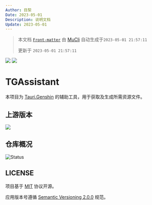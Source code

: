 ```yaml
---
Author: 目棃
Date: 2023-05-01
Description: 说明文档
Update: 2023-05-01
---
```


> 本文档 [`Front-matter`](https://github.com/BTMuli/Mucli#FrontMatter) 由 [MuCli](https://github.com/BTMuli/Mucli) 自动生成于`2023-05-01 21:57:11`
>
> 更新于 `2023-05-01 21:57:11`

![](https://img.shields.io/github/last-commit/BTMuli/TGAssistant?style=for-the-badge) ![](https://img.shields.io/github/license/BTMuli/TGAssistant?style=for-the-badge)

# TGAssistant

本项目为 [Tauri.Genshin](https://github.com/BTMuli/Tauri.Genshin) 的辅助工具，用于获取及生成所需资源文件。

## 上游版本

![](https://img.shields.io/github/v/release/BTMuli/Tauri.Genshin?include_prereleases&style=for-the-badge)

## 仓库概况

![Status](https://repobeats.axiom.co/api/embed/24b7ed9ab5282403bb47ac9cb4223135905caf1a.svg "Repobeats analytics image")

## LICENSE

项目基于 [MIT](LICENSE) 协议开源。

应用版本号遵循 [Semantic Versioning 2.0.0](https://semver.org/lang/zh-CN/) 规范。
